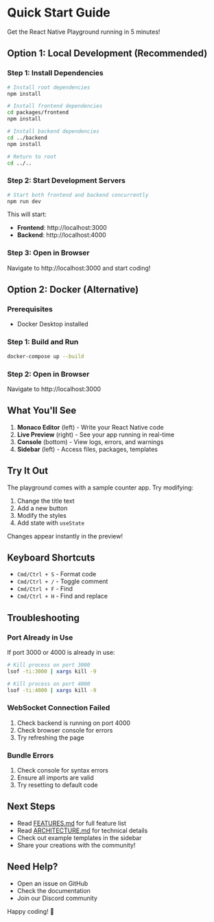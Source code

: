 # Quick Start Guide

Get the React Native Playground running in 5 minutes!

## Option 1: Local Development (Recommended)

### Step 1: Install Dependencies

```bash
# Install root dependencies
npm install

# Install frontend dependencies
cd packages/frontend
npm install

# Install backend dependencies
cd ../backend
npm install

# Return to root
cd ../..
```

### Step 2: Start Development Servers

```bash
# Start both frontend and backend concurrently
npm run dev
```

This will start:
- **Frontend**: http://localhost:3000
- **Backend**: http://localhost:4000

### Step 3: Open in Browser

Navigate to http://localhost:3000 and start coding!

## Option 2: Docker (Alternative)

### Prerequisites
- Docker Desktop installed

### Step 1: Build and Run

```bash
docker-compose up --build
```

### Step 2: Open in Browser

Navigate to http://localhost:3000

## What You'll See

1. **Monaco Editor** (left) - Write your React Native code
2. **Live Preview** (right) - See your app running in real-time
3. **Console** (bottom) - View logs, errors, and warnings
4. **Sidebar** (left) - Access files, packages, templates

## Try It Out

The playground comes with a sample counter app. Try modifying:

1. Change the title text
2. Add a new button
3. Modify the styles
4. Add state with `useState`

Changes appear instantly in the preview!

## Keyboard Shortcuts

- `Cmd/Ctrl + S` - Format code
- `Cmd/Ctrl + /` - Toggle comment
- `Cmd/Ctrl + F` - Find
- `Cmd/Ctrl + H` - Find and replace

## Troubleshooting

### Port Already in Use

If port 3000 or 4000 is already in use:

```bash
# Kill process on port 3000
lsof -ti:3000 | xargs kill -9

# Kill process on port 4000
lsof -ti:4000 | xargs kill -9
```

### WebSocket Connection Failed

1. Check backend is running on port 4000
2. Check browser console for errors
3. Try refreshing the page

### Bundle Errors

1. Check console for syntax errors
2. Ensure all imports are valid
3. Try resetting to default code

## Next Steps

- Read [FEATURES.md](./FEATURES.md) for full feature list
- Read [ARCHITECTURE.md](./ARCHITECTURE.md) for technical details
- Check out example templates in the sidebar
- Share your creations with the community!

## Need Help?

- Open an issue on GitHub
- Check the documentation
- Join our Discord community

Happy coding! 🚀
